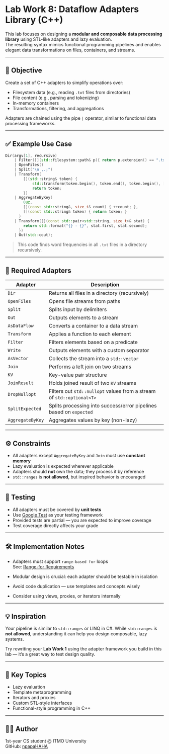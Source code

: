 # Lab Work 8: Dataflow Adapters Library (C++)

This lab focuses on designing a **modular and composable data processing library** using STL-like adapters and lazy evaluation.  
The resulting syntax mimics functional programming pipelines and enables elegant data transformations on files, containers, and streams.

---

## 🎯 Objective

Create a set of C++ adapters to simplify operations over:

- Filesystem data (e.g., reading `.txt` files from directories)
- File content (e.g., parsing and tokenizing)
- In-memory containers
- Transformations, filtering, and aggregations

Adapters are chained using the pipe `|` operator, similar to functional data processing frameworks.

---

## ✅ Example Use Case

```cpp
Dir(argv[1], recursive) 
    | Filter([](std::filesystem::path& p){ return p.extension() == ".txt"; })
    | OpenFiles()
    | Split("\n ,.;")
    | Transform(
        [](std::string& token) { 
            std::transform(token.begin(), token.end(), token.begin(), [](char c){return std::tolower(c);});
            return token;
        })
    | AggregateByKey(
        0uz, 
        [](const std::string&, size_t& count) { ++count; },
        [](const std::string& token) { return token; }
      )
    | Transform([](const std::pair<std::string, size_t>& stat) {
        return std::format("{} - {}", stat.first, stat.second);
      })
    | Out(std::cout);
```

> This code finds word frequencies in all `.txt` files in a directory recursively.

---

## 🔧 Required Adapters

| Adapter        | Description |
|----------------|-------------|
| `Dir`          | Returns all files in a directory (recursively) |
| `OpenFiles`    | Opens file streams from paths |
| `Split`        | Splits input by delimiters |
| `Out`          | Outputs elements to a stream |
| `AsDataFlow`   | Converts a container to a data stream |
| `Transform`    | Applies a function to each element |
| `Filter`       | Filters elements based on a predicate |
| `Write`        | Outputs elements with a custom separator |
| `AsVector`     | Collects the stream into a `std::vector` |
| `Join`         | Performs a left join on two streams |
| `KV`           | Key-value pair structure |
| `JoinResult`   | Holds joined result of two `KV` streams |
| `DropNullopt`  | Filters out `std::nullopt` values from a stream of `std::optional<T>` |
| `SplitExpected`| Splits processing into success/error pipelines based on `expected` |
| `AggregateByKey` | Aggregates values by key (non-lazy) |

---

## ⚙️ Constraints

- All adapters except `AggregateByKey` and `Join` must use **constant memory**
- Lazy evaluation is expected wherever applicable
- Adapters should **not** own the data; they process it by reference
- `std::ranges` is **not allowed**, but inspired behavior is encouraged

---

## 🧪 Testing

- All adapters must be covered by **unit tests**
- Use [Google Test](https://google.github.io/googletest/) as your testing framework
- Provided tests are partial — you are expected to improve coverage
- Test coverage directly affects your grade

---

## 🛠 Implementation Notes

- Adapters must support `range-based for` loops  
  See: [Range-for Requirements](https://en.cppreference.com/w/cpp/language/range-for)

- Modular design is crucial: each adapter should be testable in isolation
- Avoid code duplication — use templates and concepts wisely
- Consider using views, proxies, or iterators internally

---

## 💡 Inspiration

Your pipeline is similar to `std::ranges` or LINQ in C#. While `std::ranges` is **not allowed**, understanding it can help you design composable, lazy systems.

Try rewriting your **Lab Work 1** using the adapter framework you build in this lab — it’s a great way to test design quality.

---

## 🧠 Key Topics

- Lazy evaluation  
- Template metaprogramming  
- Iterators and proxies  
- Custom STL-style interfaces  
- Functional-style programming in C++


---

## 👨‍💻 Author

1st-year CS student @ ITMO University  
GitHub: [npapaHAHA](https://github.com/npapaHAHA)


